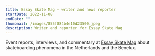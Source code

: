 ```yaml
---
title: Essay Skate Mag — writer and news reporter
startDate: 2022-11-08
endDate: ""
thumbnail: /images/855f884b4e10d23500.jpeg
description: Writer and reporter for Essay Skate Mag
---
```

Event reports, interviews, and commentary at [Essay Skate Mag](https://essayskatemag.com/authors/lea-shamaa/) about skateboarding phenomena in the Netherlands and the Benelux.